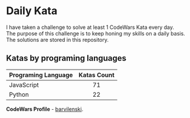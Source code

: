 # Daily Kata

I have taken a challenge to solve at least 1 CodeWars Kata every day.  
The purpose of this challenge is to keep honing my skills on a daily basis.  
The solutions are stored in this repository.

## Katas by programing languages

| Programing Language | Katas Count |
| ------------------- | :---------: |
| JavaScript          |          71 |
| Python              |          22 |


**CodeWars Profile** - [barvilenski](https://www.codewars.com/users/vbarv24).
